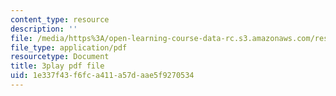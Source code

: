 ```yaml
---
content_type: resource
description: ''
file: /media/https%3A/open-learning-course-data-rc.s3.amazonaws.com/res-18-007-calculus-revisited-multivariable-calculus-fall-2011/1e337f43f6fca411a57daae5f9270534_NG9hkGQwT3k.pdf
file_type: application/pdf
resourcetype: Document
title: 3play pdf file
uid: 1e337f43-f6fc-a411-a57d-aae5f9270534
---
```

